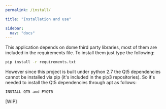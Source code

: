 ```yaml
---
permalink: /install/

title: "Installation and use"

sidebar:
  nav: "docs"
---
```


This application depends on dome third party libraries, most of them are included in the requirements file. To install them just type the following:

```bash
pip install -r requirements.txt
```

However since this project is built under python 2.7 the Qt5 dependencies cannot be installed via pip (it's included in the pip3 repositories). So it's needed to install the Qt5 dependencies through apt as follows:

```bash
INSTALL QT5 and PYQT5
```

[WIP]